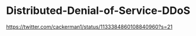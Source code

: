 # Distributed-Denial-of-Service-DDoS

https://twitter.com/cackerman1/status/1133384860108840960?s=21
